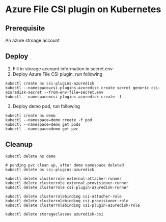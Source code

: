 # Azure File CSI plugin on Kubernetes

## Prerequisite
An azure stroage account

## Deploy
1. Fill in storage account information in secret.env
2. Deploy Azure File CSI plugin, run following
```
kubectl create ns csi-plugins-azuredisk
kubectl --namespace=csi-plugins-azuredisk create secret generic csi-azuredisk-secret --from-env-file=secret.env
kubectl --namespace=csi-plugins-azuredisk create -f .
```
3. Deploy demo pod, run following
```
kubectl create ns demo
kubectl --namespace=demo create -f pod
kubectl --namespace=demo get pods
kubectl --namespace=demo get pvc
```

## Cleanup
```
kubectl delete ns demo

# pending pvc clean up, after demo namespace deleted
kubectl delete ns csi-plugins-azuredisk

kubectl delete clusterrole external-attacher-runner
kubectl delete clusterrole external-provisioner-runner
kubectl delete clusterrole csi-plugin-azuredisk-runner

kubectl delete clusterrolebinding csi-attacher-role
kubectl delete clusterrolebinding csi-provisioner-role
kubectl delete clusterrolebinding csi-plugin-azuredisk-role

kubectl delete storageclasses azuredisk-csi

```
